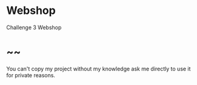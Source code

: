 # Webshop
Challenge 3 Webshop

# ~~
You can't copy my project without my knowledge
ask me directly to use it for private reasons.
